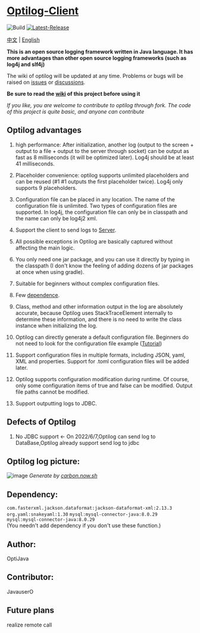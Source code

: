 # [Optilog-Client](https://github.com/OptiJava/Optilog-Client)

![Build](https://img.shields.io/badge/Build-Passing-green)
[![Latest-Release](https://img.shields.io/badge/Release-Latest-blue)](https://github.com/OptiJava/Optilog-Client/releases/latest)

[中文](https://github.com/OptiJava/Optilog-Client/blob/master/README.md) |
[English](https://github.com/OptiJava/Optilog-Client/blob/master/README-en.md)

**This is an open source logging framework written in Java language. It has more advantages than other open source
logging frameworks (such as log4j and slf4j)**

The wiki of optilog will be updated at any time. Problems or bugs will be raised
on [issues](https://github.com/OptiJava/Optilog-Client/issues)
or [discussions](https://github.com/OptiJava/Optilog-Client/discussions).

**Be sure to read the [wiki](https://github.com/OptiJava/Optilog-Client/wiki) of this project before using it**

_If you like, you are welcome to contribute to optilog through fork. The code of this project is quite basic, and anyone
can contribute_

## Optilog advantages

1. high performance: After initialization, another log (output to the screen + output to a file + output to the server
   through socket) can be output as fast as 8 milliseconds (it will be optimized later). Log4j should be at least 41
   milliseconds.

2. Placeholder convenience: optilog supports unlimited placeholders and can be reused (#1 #1 outputs the first
   placeholder twice). Log4j only supports 9 placeholders.

3. Configuration file can be placed in any location. The name of the configuration file is unlimited. Two types of
   configuration files are supported. In log4j, the configuration file can only be in classpath and the name can only be
   log4j2 xml.

4. Support the client to send logs to [Server](https://github.com/OptiJava/Optilog-Server).

5. All possible exceptions in Optilog are basically captured without affecting the main logic.

6. You only need one jar package, and you can use it directly by typing in the classpath (I don't know the feeling of
   adding dozens of jar packages at once when using gradle).

7. Suitable for beginners without complex configuration files.

8. Few [dependence](https://github.com/OptiJava/Optilog-Client/blob/master/README-en.md#dependency).

9. Class, method and other information output in the log are absolutely accurate, because Optilog uses StackTraceElement
   internally to determine these information, and there is no need to write the class instance when initializing the
   log.

10. Optilog can directly generate a default configuration file. Beginners do not need to look for the configuration file
    example ([Tutorial](https://github.com/OptiJava/Optilog-Client/wiki/%E6%9B%B4%E5%A4%9A%E5%8A%9F%E8%83%BD#%E5%85%AD%E7%94%9F%E6%88%90%E9%BB%98%E8%AE%A4%E7%9A%84%E9%85%8D%E7%BD%AE%E6%96%87%E4%BB%B6))

11. Support configuration files in multiple formats, including JSON, yaml, XML and properties. Support for .toml
    configuration files will be added later.

12. Optilog supports configuration modification during runtime. Of course, only some configuration items of true and
    false can be modified. Output file paths cannot be modified.

13. Support outputting logs to JDBC.

## Defects of Optilog

1. No JDBC support <- On 2022/6/7,Optilog can send log to DataBase,Optilog already support send log to jdbc

## Optilog log picture:

![image](https://user-images.githubusercontent.com/106148777/170864247-7da18dd5-f5b9-4e5c-aee7-4174d29a8969.png)
_Generate by [carbon.now.sh](https://carbon.now.sh)_

## Dependency:

`com.fasterxml.jackson.dataformat:jackson-dataformat-xml:2.13.3`
\
`org.yaml:snakeyaml:1.30` `mysql:mysql-connector-java:8.0.29`
\
`mysql:mysql-connector-java:8.0.29`
\
(You needn't add dependency if you don't use these function.)

## Author:

OptiJava

## Contributor:

JavauserO

## Future plans

realize remote call
